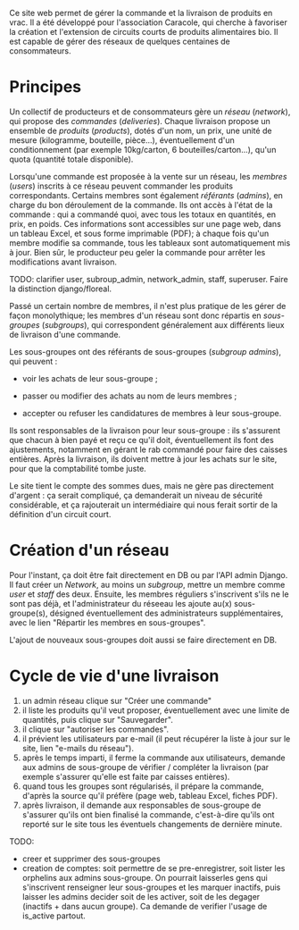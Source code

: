 Ce site web permet de gérer la commande et la livraison de produits en
vrac. Il a été développé pour l'association Caracole, qui cherche à
favoriser la création et l'extension de circuits courts de produits
alimentaires bio. Il est capable de gérer des réseaux de quelques
centaines de consommateurs.

Principes
=========

Un collectif de producteurs et de consommateurs gère un _réseau_
(_network_), qui propose des _commandes_ (_deliveries_). Chaque
livraison propose un ensemble de _produits_ (_products_), dotés d'un
nom, un prix, une unité de mesure (kilogramme, bouteille, pièce...),
éventuellement d'un conditionnement (par exemple 10kg/carton, 6
bouteilles/carton...), qu'un quota (quantité totale disponible).

Lorsqu'une commande est proposée à la vente sur un réseau, les
_membres_ (_users_) inscrits à ce réseau peuvent commander les
produits correspondants. Certains membres sont également _référants_ 
(_admins_), en charge du bon déroulement de la commande. Ils ont accès
à l'état de la commande : qui a commandé quoi, avec tous les totaux en
quantités, en prix, en poids. Ces informations sont accessibles sur
une page web, dans un tableau Excel, et sous forme imprimable (PDF); 
à chaque fois qu'un membre modifie sa commande, tous les tableaux sont
automatiquement mis à jour. Bien sûr, le producteur peu geler la 
commande pour arrêter les modifications avant livraison.

TODO: clarifier user, subroup_admin, network_admin, staff, superuser.
Faire la distinction django/floreal.

Passé un certain nombre de membres, il n'est plus pratique de les gérer
de façon monolythique; les membres d'un réseau sont donc répartis en
_sous-groupes_ (_subgroups_), qui correspondent généralement aux
différents lieux de livraison d'une commande.

Les sous-groupes ont des référants de sous-groupes (_subgroup admins_),
qui peuvent :

* voir les achats de leur sous-groupe ;

* passer ou modifier des achats au nom de leurs membres ;

* accepter ou refuser les candidatures de membres à leur sous-groupe.

Ils sont responsables de la livraison pour leur sous-groupe :
ils s'assurent que chacun à bien payé et reçu ce qu'il
doit, éventuellement ils font des ajustements, notamment en gérant le rab
commandé pour faire des caisses entières. Après la livraison, ils doivent
mettre à jour les achats sur le site, pour que la comptabilité tombe juste.

Le site tient le compte des sommes dues, mais ne gère pas directement
d'argent : ça serait compliqué, ça demanderait un niveau de sécurité
considérable, et ça rajouterait un intermédiaire qui nous ferait
sortir de la définition d'un circuit court.

Création d'un réseau
====================

Pour l'instant, ça doit être fait directement en DB ou par l'API
admin Django. Il faut créer un _Network_, au moins un _subgroup_,
mettre un membre comme _user_ et _staff_ des deux. Ensuite, les
membres réguliers s'inscrivent s'ils ne le sont pas déjà, et
l'administrateur du réseeau les ajoute au(x) sous-groupe(s), désigned
éventuellement des administrateurs supplémentaires, avec le lien
"Répartir les membres en sous-groupes".

L'ajout de nouveaux sous-groupes doit aussi se faire directement en
DB.

Cycle de vie d'une livraison
============================

1. un admin réseau clique sur "Créer une commande"
2. il liste les produits qu'il veut proposer, éventuellement avec une
   limite de quantités, puis clique sur "Sauvegarder".
3. il clique sur "autoriser les commandes".
4. il prévient les utilisateurs par e-mail (il peut récupérer la liste
   à jour sur le site, lien "e-mails du réseau").
5. après le temps imparti, il ferme la commande aux utilisateurs,
   demande aux admins de sous-groupe de vérifier / compléter la
   livraison (par exemple s'assurer qu'elle est faite par caisses
   entières).
6. quand tous les groupes sont régularisés, il prépare la commande,
   d'après la source qu'il préfère (page web, tableau Excel, fiches
   PDF).
7. après livraison, il demande aux responsables de sous-groupe de
   s'assurer qu'ils ont bien finalisé la commande, c'est-à-dire qu'ils
   ont reporté sur le site tous les éventuels changements de dernière
   minute.

TODO:
* creer et supprimer des sous-groupes
* creation de comptes: soit permettre de se pre-enregistrer, soit lister les orphelins aux admins sous-groupe.
  On pourrait laisserles gens qui s'inscrivent renseigner leur sous-groupes et les marquer inactifs, puis laisser
  les admins decider soit de les activer, soit de les degager (inactifs + dans aucun groupe). Ca demande de verifier
  l'usage de is_active partout.
